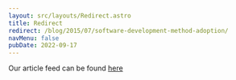 ```yaml
---
layout: src/layouts/Redirect.astro
title: Redirect
redirect: /blog/2015/07/software-development-method-adoption/
navMenu: false
pubDate: 2022-09-17
---
```

<div>
Our article feed can be found <a href="/blog/2015/07/software-development-method-adoption/">here</a>
</div>
